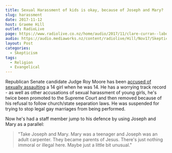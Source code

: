 ```yaml
---
title: Sexual Harassment of kids is okay, because of Joseph and Mary?
slug: harassment
date: 2017-11-12
host: Graeme Hill
outlet: RadioLive
page: https://www.radiolive.co.nz/home/audio/2017/11/clare-curran--labour-mp/skeptical-thoughts-with-mark-honeychurch.html
audio: https://audio.mediaworks.nz/content/radiolive/Hill/Nov17/SkepticalThoughts12_11_17.mp3
layout: Post
categories:
  - Skepticism
tags:
  - Religion
  - Evangelical
---
```


Republican Senate candidate Judge Roy Moore has been [accused of sexually assaulting](http://www.nzherald.co.nz/world/news/article.cfm?c_id=2&objectid=11942862) a 14 girl when he was 14. He has a worrying track record - as well as other accusations of sexual harassment of young girls, he's twice been promoted to the Supreme Court and then removed because of his refusal to follow church/state separation laws. He was suspended for trying to stop legal gay marriages from being performed.

<!-- more -->

Now he's had a staff member jump to his defence by using Joseph and Mary as a parallel:

> "Take Joseph and Mary. Mary was a teenager and Joseph was an adult carpenter. They became parents of Jesus. There's just nothing immoral or illegal here. Maybe just a little bit unusual."
